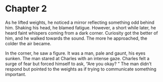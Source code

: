 # Chapter 2

As he lifted weights, he noticed a mirror reflecting something odd behind him. Shaking his head, he blamed fatigue. However, a short while later, he heard faint whispers coming from a dark corner. Curiosity got the better of him, and he walked towards the sound. The more he approached, the colder the air became.

In the corner, he saw a figure. It was a man, pale and gaunt, his eyes sunken. The man stared at Charles with an intense gaze. Charles felt a surge of fear but forced himself to ask, “Are you okay? ” The man didn’t respond but pointed to the weights as if trying to communicate something important.
